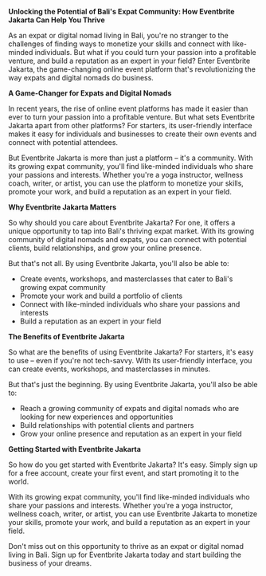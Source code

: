 **Unlocking the Potential of Bali's Expat Community: How Eventbrite Jakarta Can Help You Thrive**

As an expat or digital nomad living in Bali, you're no stranger to the challenges of finding ways to monetize your skills and connect with like-minded individuals. But what if you could turn your passion into a profitable venture, and build a reputation as an expert in your field? Enter Eventbrite Jakarta, the game-changing online event platform that's revolutionizing the way expats and digital nomads do business.

**A Game-Changer for Expats and Digital Nomads**

In recent years, the rise of online event platforms has made it easier than ever to turn your passion into a profitable venture. But what sets Eventbrite Jakarta apart from other platforms? For starters, its user-friendly interface makes it easy for individuals and businesses to create their own events and connect with potential attendees.

But Eventbrite Jakarta is more than just a platform – it's a community. With its growing expat community, you'll find like-minded individuals who share your passions and interests. Whether you're a yoga instructor, wellness coach, writer, or artist, you can use the platform to monetize your skills, promote your work, and build a reputation as an expert in your field.

**Why Eventbrite Jakarta Matters**

So why should you care about Eventbrite Jakarta? For one, it offers a unique opportunity to tap into Bali's thriving expat market. With its growing community of digital nomads and expats, you can connect with potential clients, build relationships, and grow your online presence.

But that's not all. By using Eventbrite Jakarta, you'll also be able to:

* Create events, workshops, and masterclasses that cater to Bali's growing expat community
* Promote your work and build a portfolio of clients
* Connect with like-minded individuals who share your passions and interests
* Build a reputation as an expert in your field

**The Benefits of Eventbrite Jakarta**

So what are the benefits of using Eventbrite Jakarta? For starters, it's easy to use – even if you're not tech-savvy. With its user-friendly interface, you can create events, workshops, and masterclasses in minutes.

But that's just the beginning. By using Eventbrite Jakarta, you'll also be able to:

* Reach a growing community of expats and digital nomads who are looking for new experiences and opportunities
* Build relationships with potential clients and partners
* Grow your online presence and reputation as an expert in your field

**Getting Started with Eventbrite Jakarta**

So how do you get started with Eventbrite Jakarta? It's easy. Simply sign up for a free account, create your first event, and start promoting it to the world.

With its growing expat community, you'll find like-minded individuals who share your passions and interests. Whether you're a yoga instructor, wellness coach, writer, or artist, you can use Eventbrite Jakarta to monetize your skills, promote your work, and build a reputation as an expert in your field.

Don't miss out on this opportunity to thrive as an expat or digital nomad living in Bali. Sign up for Eventbrite Jakarta today and start building the business of your dreams.